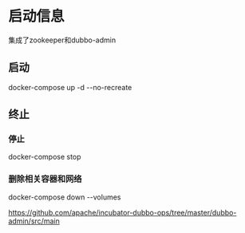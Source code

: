 # 启动信息
集成了zookeeper和dubbo-admin

## 启动
docker-compose up -d  --no-recreate

## 终止
### 停止
docker-compose stop

### 删除相关容器和网络
docker-compose down --volumes

https://github.com/apache/incubator-dubbo-ops/tree/master/dubbo-admin/src/main